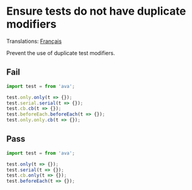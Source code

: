 # Ensure tests do not have duplicate modifiers

Translations: [Français](https://github.com/avajs/ava-docs/blob/master/fr_FR/related/eslint-plugin-ava/docs/rules/no-duplicate-modifiers.md)

Prevent the use of duplicate test modifiers.


## Fail

```js
import test = from 'ava';

test.only.only(t => {});
test.serial.serial(t => {});
test.cb.cb(t => {});
test.beforeEach.beforeEach(t => {});
test.only.only.cb(t => {});
```


## Pass

```js
import test = from 'ava';

test.only(t => {});
test.serial(t => {});
test.cb.only(t => {});
test.beforeEach(t => {});
```
